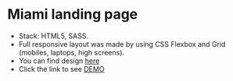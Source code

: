 # Miami landing page
- Stack: HTML5, SASS.
- Full responsive layout was made by using CSS Flexbox and Grid (mobiles, laptops, high screens).
- You can find design [here](https://www.figma.com/file/nHz8bflIwJaWP3P99vKTH5/miami_home_new?node-id=16033%3A3)
- Click the link to see [DEMO](https://igor-stasiv.github.io/miami/)
